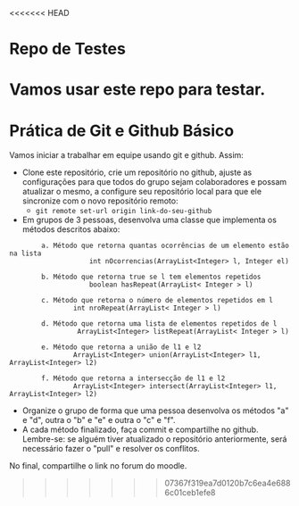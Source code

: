 <<<<<<< HEAD
# Repo de Testes

Vamos usar este repo para testar.
=======
# Prática de Git e Github Básico

Vamos iniciar a trabalhar em equipe usando git e github. Assim:

* Clone este repositório, crie um repositório no github, ajuste as configurações para que todos do grupo sejam colaboradores e possam atualizar o mesmo, a configure seu repositório local para que ele sincronize com o novo repositório remoto:
  * ```git remote set-url origin link-do-seu-github```
* Em grupos de 3 pessoas, desenvolva uma classe que implementa os métodos descritos abaixo:

```
        a. Método que retorna quantas ocorrências de um elemento estão na lista
        			int nOcorrencias(ArrayList<Integer> l, Integer el)
        
        b. Método que retorna true se l tem elementos repetidos
            		boolean hasRepeat(ArrayList< Integer > l)
        
        c. Método que retorna o número de elementos repetidos em l
        		int nroRepeat(ArrayList< Integer > l)
        
        d. Método que retorna uma lista de elementos repetidos de l
        		 ArrayList<Integer> listRepeat(ArrayList< Integer > l)
        
        e. Método que retorna a união de l1 e l2
        		ArrayList<Integer> union(ArrayList<Integer> l1, ArrayList<Integer> l2)
        
        f. Método que retorna a intersecção de l1 e l2
        		ArrayList<Integer> intersect(ArrayList<Integer> l1, ArrayList<Integer> l2)
```

  * Organize o grupo de forma que uma pessoa desenvolva os métodos "a" e "d", outra o "b" e "e" e outra o "c" e "f".
  * A cada método finalizado, faça commit e compartilhe no github. Lembre-se: se alguém tiver atualizado o repositório anteriormente, 
será necessário fazer o "pull" e resolver os conflitos.

No final, compartilhe o link no forum do moodle.
>>>>>>> 07367f319ea7d0120b7c6ea4e6886c01ceb1efe8
